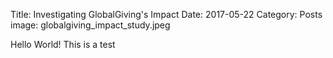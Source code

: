 Title: Investigating GlobalGiving's Impact
Date: 2017-05-22
Category: Posts
image: globalgiving_impact_study.jpeg

Hello World! This is a test
